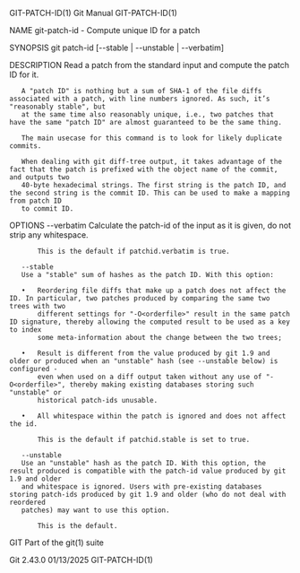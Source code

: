 GIT-PATCH-ID(1)								  Git Manual							       GIT-PATCH-ID(1)

NAME
       git-patch-id - Compute unique ID for a patch

SYNOPSIS
       git patch-id [--stable | --unstable | --verbatim]

DESCRIPTION
       Read a patch from the standard input and compute the patch ID for it.

       A "patch ID" is nothing but a sum of SHA-1 of the file diffs associated with a patch, with line numbers ignored. As such, it’s "reasonably stable", but
       at the same time also reasonably unique, i.e., two patches that have the same "patch ID" are almost guaranteed to be the same thing.

       The main usecase for this command is to look for likely duplicate commits.

       When dealing with git diff-tree output, it takes advantage of the fact that the patch is prefixed with the object name of the commit, and outputs two
       40-byte hexadecimal strings. The first string is the patch ID, and the second string is the commit ID. This can be used to make a mapping from patch ID
       to commit ID.

OPTIONS
       --verbatim
	   Calculate the patch-id of the input as it is given, do not strip any whitespace.

	       This is the default if patchid.verbatim is true.

       --stable
	   Use a "stable" sum of hashes as the patch ID. With this option:

	   •   Reordering file diffs that make up a patch does not affect the ID. In particular, two patches produced by comparing the same two trees with two
	       different settings for "-O<orderfile>" result in the same patch ID signature, thereby allowing the computed result to be used as a key to index
	       some meta-information about the change between the two trees;

	   •   Result is different from the value produced by git 1.9 and older or produced when an "unstable" hash (see --unstable below) is configured -
	       even when used on a diff output taken without any use of "-O<orderfile>", thereby making existing databases storing such "unstable" or
	       historical patch-ids unusable.

	   •   All whitespace within the patch is ignored and does not affect the id.

		   This is the default if patchid.stable is set to true.

       --unstable
	   Use an "unstable" hash as the patch ID. With this option, the result produced is compatible with the patch-id value produced by git 1.9 and older
	   and whitespace is ignored. Users with pre-existing databases storing patch-ids produced by git 1.9 and older (who do not deal with reordered
	   patches) may want to use this option.

	       This is the default.

GIT
       Part of the git(1) suite

Git 2.43.0								  01/13/2025							       GIT-PATCH-ID(1)
